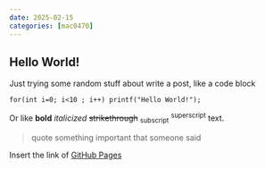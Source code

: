 ```yaml
---
date: 2025-02-15
categories: [mac0470]
---
```


## Hello World!

Just trying some random stuff about write a post, like a code block

 ```tsql
 for(int i=0; i<10 ; i++) printf("Hello World!");
 ```

Or like **bold**	_italicized_ ~~strikethrough~~ <sub>subscript</sub> <sup>superscript</sup> text.

> quote something important that someone said

Insert the link of [GitHub Pages](https://pages.github.com/)
